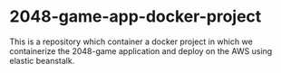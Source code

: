 # 2048-game-app-docker-project
This is a repository which container a docker project in which we containerize the 2048-game application and deploy on the AWS using elastic beanstalk.
